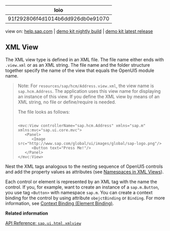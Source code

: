 | loio |
| -----|
| 91f292806f4d1014b6dd926db0e91070 |

<div id="loio">

view on: [help.sap.com](https://help.sap.com/viewer/DRAFT/3237636b137e43519a20ad5513c49ccb/latest/en-US/91f292806f4d1014b6dd926db0e91070.html) | [demo kit nightly build](https://openui5nightly.hana.ondemand.com/#/topic/91f292806f4d1014b6dd926db0e91070) | [demo kit latest release](https://openui5.hana.ondemand.com/#/topic/91f292806f4d1014b6dd926db0e91070)</div>
<!-- loio91f292806f4d1014b6dd926db0e91070 -->

## XML View

The XML view type is defined in an XML file. The file name either ends with `.view.xml` or as an XML string. The file name and the folder structure together specify the name of the view that equals the OpenUI5 module name.

> Note:
> For `resources/sap/hcm/Address.view.xml`, the view name is `sap.hcm.Address`. The application uses this view name for displaying an instance of this view. If you define the XML view by means of an XML string, no file or define/require is needed.
> 
> The file looks as follows:
> 
> ```lang-xml
> 
> <mvc:View controllerName="sap.hcm.Address" xmlns="sap.m" xmlns:mvc="sap.ui.core.mvc">
>    <Panel>
>       <Image src="http://www.sap.com/global/ui/images/global/sap-logo.png"/>
>       <Button text="Press Me!"/>
>    </Panel>
> </mvc:View>
> ```
> 
> 

Nest the XML tags analogous to the nesting sequence of OpenUI5 controls and add the property values as attributes \(see [Namespaces in XML Views](Namespaces_in_XML_Views_2421a2c.md)\).

Each control or element is represented by an XML tag with the name the control. If you, for example, want to create an instance of a `sap.m.Button`, you use tag `<Button>` with namespace `sap.m`. You can create a context binding for the control by using attribute `obejctBinding` or `Binding`. For more information, see [Context Binding \(Element Binding\)](Context_Binding_(Element_Binding)_91f05e8.md).

**Related information**  


[API Reference: `sap.ui.html.xmlview`](https://openui5.hana.ondemand.com/#/api/sap.ui/methods/sap.ui.xmlview)

